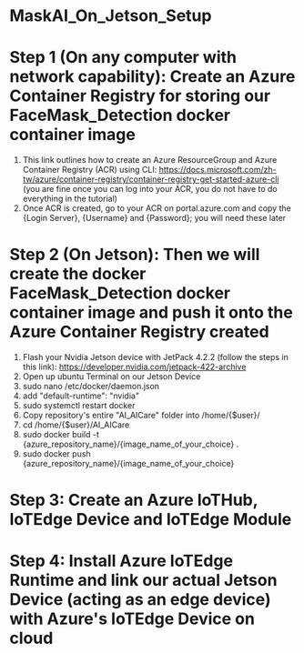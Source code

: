 # MaskAI_On_Jetson_Setup
# Step 1 (On any computer with network capability): Create an Azure Container Registry for storing our FaceMask_Detection docker container image
1. This link outlines how to create an Azure ResourceGroup and Azure Container Registry (ACR) using CLI: https://docs.microsoft.com/zh-tw/azure/container-registry/container-registry-get-started-azure-cli (you are fine once you can log into your ACR, you do not have to do everything in the tutorial)
2. Once ACR is created, go to your ACR on portal.azure.com and copy the {Login Server}, {Username} and {Password}; you will need these later

# Step 2 (On Jetson): Then we will create the docker FaceMask_Detection docker container image and push it onto the Azure Container Registry created
1. Flash your Nvidia Jetson device with JetPack 4.2.2 (follow the steps in this link): https://developer.nvidia.com/jetpack-422-archive
2. Open up ubuntu Terminal on our Jetson Device
3. sudo nano /etc/docker/daemon.json
4. add "default-runtime": "nvidia"
5. sudo systemctl restart docker
6. Copy repository's entire "AI_AICare" folder into /home/{$user}/
7. cd /home/{$user}/AI_AICare
8. sudo docker build -t {azure_repository_name}/{image_name_of_your_choice} .
9. sudo docker push {azure_repository_name}/{image_name_of_your_choice}

# Step 3: Create an Azure IoTHub, IoTEdge Device and IoTEdge Module


# Step 4: Install Azure IoTEdge Runtime and link our actual Jetson Device (acting as an edge device) with Azure's IoTEdge Device on cloud 



